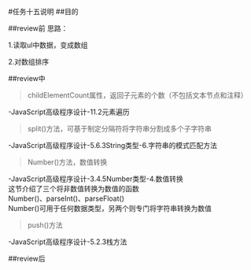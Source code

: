 ﻿#任务十五说明
##目的

##review前
思路： 

1.读取ul中数据，变成数组 

2.对数组排序

##review中
>childElementCount属性，返回子元素的个数（不包括文本节点和注释） 
 
-JavaScript高级程序设计-11.2元素遍历
>split()方法，可基于制定分隔符将字符串分割成多个子字符串 

-JavaScript高级程序设计-5.6.3String类型-6.字符串的模式匹配方法 
>Number()方法，数值转换 
 
-JavaScript高级程序设计-3.4.5Number类型-4.数值转换   
这节介绍了三个将非数值转换为数值的函数   
Number()、parseInt()、parseFloat()   
Number()可用于任何数据类型，另两个则专门将字符串转换为数值   
>push()方法 
 
-JavaScript高级程序设计-5.2.3栈方法

##review后
